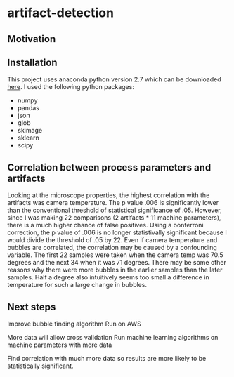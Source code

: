 # artifact-detection

## Motivation


## Installation

This project uses anaconda python version 2.7 which can be downloaded [here](http://continuum.io/downloads).
I used the following python packages:
* numpy
* pandas
* json
* glob
* skimage
* sklearn
* scipy


## Correlation between process parameters and artifacts

Looking at the microscope properties, the highest correlation with the artifacts was camera temperature. 
The p value .006 is significantly lower than the conventional threshold of statistical significance of .05. However, since I was making 22 comparisons (2 artifacts * 11 machine parameters), there is a much higher chance of false positives. Using a bonferroni correction, the p value of .006 is no longer statistivally significant because I would divide the threshold of .05 by 22. Even if camera temperature and bubbles are correlated, the correlation may be caused by a confounding variable. The first 22 samples were taken when the camera temp was 70.5 degrees and the next 34 when it was 71 degrees. There may be some other reasons why there were more bubbles in the earlier samples than the later samples. Half a degree also intuitively seems too small a difference in temperature for such a large change in bubbles.

## Next steps

Improve bubble finding algorithm
Run on AWS

More data will allow cross validation
Run machine learning algorithms on machine parameters with more data

Find correlation with much more data so results are more likely to be statistically significant. 
